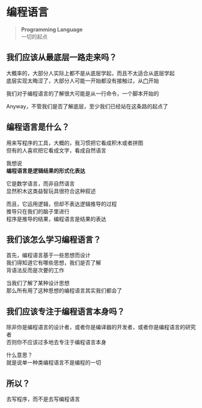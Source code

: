 ---
---

# 编程语言

>**Programming Language**  
>一切的起点

## 我们应该从最底层一路走来吗？

大概率的，大部分人实际上都不是从底层学起，而且不太适合从底层学起  
底层实现太晦涩了，大部分人可能一开始都没有接触过，从[门](./数字电路/@序言)开始

我们对于编程语言的了解很大可能是从一行命令，一个脚本开始的

Anyway，不管我们是否了解底层，至少我们已经站在这条路的起点了

## 编程语言是什么？

用来写程序的工具，大概的，我习惯把它看成积木或者拼图  
但有的人喜欢把它看成文字，看成自然语言

我想说  
**编程语言是逻辑结果的形式化表达**

它是数学语言，而非自然语言  
显然积木这类益智玩具很符合这种叙述  

而且，它运用逻辑，但却不表达逻辑推导的过程  
推导只在我们的脑子里进行  
程序是推导的结果，编程语言是结果的表达

## 我们该怎么学习编程语言？

首先，编程语言基于一些思想而设计  
我们得知道它有哪些思想，我们是否了解  
背语法反而是次要的工作

当我们了解了某种设计思想  
那么所有用了这种思想的编程语言其实我们都会了

## 我们应该专注于编程语言本身吗？

除非你是编程语言的设计者，或者你是编译器的开发者，或者你是编程语言的研究者  
否则你不应该过多地去专注于编程语言本身  

什么意思？  
就是说单一种类编程语言不是编程的一切

## 所以？

去写程序，而不是去写编程语言
